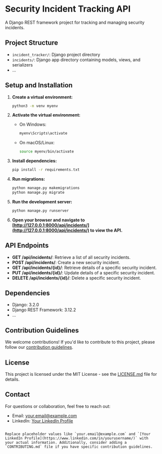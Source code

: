# Security Incident Tracking API

A Django REST framework project for tracking and managing security incidents.

## Project Structure

- `incident_tracker/`: Django project directory
- `incidents/`: Django app directory containing models, views, and serializers
- ...

## Setup and Installation

1. **Create a virtual environment:**

   ```bash
   python3 -m venv myenv
   ```

2. **Activate the virtual environment:**

   - On Windows:
     ```bash
     myenv\Scripts\activate
     ```
   - On macOS/Linux:
     ```bash
     source myenv/bin/activate
     ```

3. **Install dependencies:**

   ```bash
   pip install -r requirements.txt
   ```

4. **Run migrations:**

   ```bash
   python manage.py makemigrations
   python manage.py migrate
   ```

5. **Run the development server:**

   ```bash
   python manage.py runserver
   ```

6. **Open your browser and navigate to [http://127.0.0.1:8000/api/incidents/](http://127.0.0.1:8000/api/incidents/) to view the API.**

## API Endpoints

- **GET /api/incidents/**: Retrieve a list of all security incidents.
- **POST /api/incidents/**: Create a new security incident.
- **GET /api/incidents/{id}/**: Retrieve details of a specific security incident.
- **PUT /api/incidents/{id}/**: Update details of a specific security incident.
- **DELETE /api/incidents/{id}/**: Delete a specific security incident.

## Dependencies

- Django: 3.2.0
- Django REST Framework: 3.12.2
- ...

## Contribution Guidelines

We welcome contributions! If you'd like to contribute to this project, please follow our [contribution guidelines](CONTRIBUTING.md).

## License

This project is licensed under the MIT License - see the [LICENSE.md](LICENSE.md) file for details.

## Contact

For questions or collaboration, feel free to reach out:

- Email: your.email@example.com
- LinkedIn: [Your LinkedIn Profile](https://www.linkedin.com/in/yourusername/)
```

Replace placeholder values like `your.email@example.com` and `[Your LinkedIn Profile](https://www.linkedin.com/in/yourusername/)` with your actual information. Additionally, consider adding a `CONTRIBUTING.md` file if you have specific contribution guidelines.
